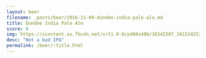 ```yaml
---
layout: beer
filename: _posts/beer/2016-11-09-dundee-india-pale-ale.md
title: Dundee India Pale Ale
score: 6
img: https://scontent.xx.fbcdn.net/v/t1.0-0/p480x480/10342507_10152425240783745_250399849084331418_n.jpg?oh=45675778c90d67163f2cd903e65751b4&oe=5911169A
desc: "Not a bad IPA"
permalink: /beer/:title.html
---
```

